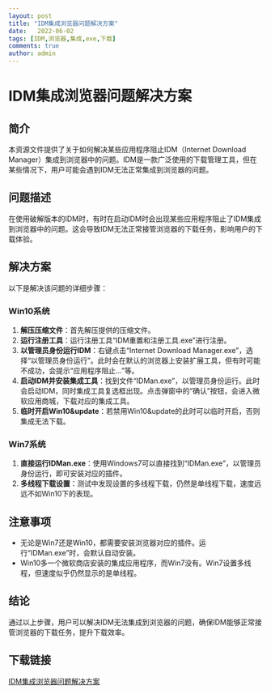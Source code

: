 ```yaml
---
layout: post
title: "IDM集成浏览器问题解决方案"
date:   2022-06-02
tags: [IDM,浏览器,集成,exe,下载]
comments: true
author: admin
---
```

# IDM集成浏览器问题解决方案

## 简介
本资源文件提供了关于如何解决某些应用程序阻止IDM（Internet Download Manager）集成到浏览器中的问题。IDM是一款广泛使用的下载管理工具，但在某些情况下，用户可能会遇到IDM无法正常集成到浏览器的问题。

## 问题描述
在使用破解版本的IDM时，有时在启动IDM时会出现某些应用程序阻止了IDM集成到浏览器中的问题。这会导致IDM无法正常接管浏览器的下载任务，影响用户的下载体验。

## 解决方案
以下是解决该问题的详细步骤：

### Win10系统
1. **解压压缩文件**：首先解压提供的压缩文件。
2. **运行注册工具**：运行注册工具“IDM重置和注册工具.exe”进行注册。
3. **以管理员身份运行IDM**：右键点击“Internet Download Manager.exe”，选择“以管理员身份运行”。此时会在默认的浏览器上安装扩展工具，但有时可能不成功，会提示“应用程序阻止…”等。
4. **启动IDM并安装集成工具**：找到文件“IDMan.exe”，以管理员身份运行。此时会启动IDM，同时集成工具复选框出现。点击弹窗中的“确认”按钮，会进入微软应用商城，下载对应的集成工具。
5. **临时开启Win10&update**：若禁用Win10&update的此时可以临时开启，否则集成无法下载。

### Win7系统
1. **直接运行IDMan.exe**：使用Windows7可以直接找到“IDMan.exe”，以管理员身份运行，即可安装对应的插件。
2. **多线程下载设置**：测试中发现设置的多线程下载，仍然是单线程下载，速度远远不如Win10下的表现。

## 注意事项
- 无论是Win7还是Win10，都需要安装浏览器对应的插件。运行“IDMan.exe”时，会默认自动安装。
- Win10多一个微软商店安装的集成应用程序，而Win7没有。Win7设置多线程，但速度似乎仍然显示的是单线程。

## 结论
通过以上步骤，用户可以解决IDM无法集成到浏览器的问题，确保IDM能够正常接管浏览器的下载任务，提升下载效率。

## 下载链接

[IDM集成浏览器问题解决方案](https://pan.quark.cn/s/9c510b8a9be7)